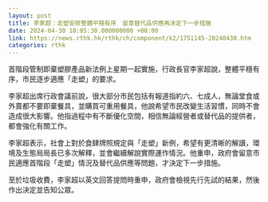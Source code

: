 ```yaml
---
layout: post
title: 李家超：走塑安排整體平穩有序　留意替代品供應再決定下一步措施
date: 2024-04-30 10:05:30.000000000 +08:00
link: https://news.rthk.hk/rthk/ch/component/k2/1751145-20240430.htm
categories: rthk
---
```


首階段管制即棄塑膠產品新法例上星期一起實施，行政長官李家超說，整體平穩有序，市民逐步適應「走塑」的要求。

李家超出席行政會議前說，很大部分市民包括有報道指約六、七成人，無論堂食或外賣都不要即棄餐具，並購買可重用餐具，他說希望市民改變生活習慣，同時不會造成很大影響。他指過程中有不斷優化空間，相信無論經營者或替代品的提供者，都會強化有關工作。

李家超表示，社會上對於食肆牌照規定與「走塑」新例，希望有更清晰的解讀，環境及生態局局長已多次解釋，並會繼續解說實際運作情況。他重申，政府會留意市民適應首階段「走塑」情況及替代品供應等問題，才決定下一步措施。

至於垃圾收費，李家超以英文回答提問時重申，政府會檢視先行先試的結果，然後作出決定並告知公眾。
